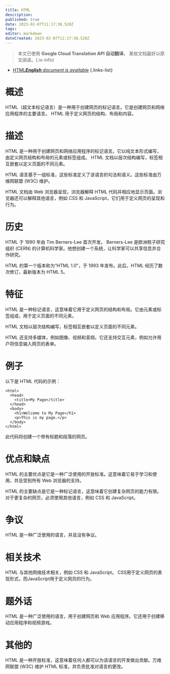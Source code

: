 ```yaml
---
title: HTML
description: 
published: true
date: 2023-02-07T11:17:38.520Z
tags: 
editor: markdown
dateCreated: 2023-02-07T11:17:38.520Z
---
```


> 本文已使用 **Google Cloud Translation API 自动翻译**。
某些文档最好以原文阅读。{.is-info}



- [HTML***English** document is available*](/en/Knowledge-base/Dictionary/html)
{.links-list}


# 概述
HTML（超文本标记语言）是一种用于创建网页的标记语言。它是创建网页和网络应用程序的主要语言。 HTML 用于定义网页的结构、布局和内容。

# 描述
HTML 是一种用于创建网页和网络应用程序的标记语言。它以纯文本形式编写，由定义网页结构和布局的元素或标签组成。 HTML 文档以层次结构编写，标签相互嵌套以定义页面的不同元素。

HTML 语言基于一组标准，这些标准定义了该语言的句法和语义。这些标准由万维网联盟 (W3C) 维护。

HTML 文档由 Web 浏览器呈现，浏览器解释 HTML 代码并相应地显示页面。浏览器还可以解释其他语言，例如 CSS 和 JavaScript，它们用于定义网页的呈现和行为。

# 历史
HTML 于 1990 年由 Tim Berners-Lee 首次开发。 Berners-Lee 是欧洲核子研究组织 (CERN) 的计算机科学家。他想创建一个系统，让科学家可以共享信息并合作研究。

HTML 的第一个版本称为“HTML 1.0”，于 1993 年发布。此后，HTML 经历了数次修订，最新版本为 HTML 5。

# 特征
HTML 是一种标记语言，这意味着它用于定义网页的结构和布局。它由元素或标签组成，用于定义页面的不同元素。

HTML 文档以层次结构编写，标签相互嵌套以定义页面的不同元素。

HTML 还支持多媒体，例如图像、视频和音频。它还支持交互元素，例如允许用户将信息输入网页的表单。

# 例子
以下是 HTML 代码的示例：

```
<html>
  <head>
    <title>My Page</title>
  </head>
  <body>
    <h1>Welcome to My Page</h1>
    <p>This is my page.</p>
  </body>
</html>
```

此代码将创建一个带有标题和段落的网页。

# 优点和缺点
HTML 的主要优点是它是一种广泛使用的开放标准。这意味着它易于学习和使用，并且受到所有 Web 浏览器的支持。

HTML 的主要缺点是它是一种标记语言，这意味着它创建复杂网页的能力有限。对于更复杂的网页，必须使用其他语言，例如 CSS 和 JavaScript。

# 争议
HTML 是一种广泛使用的语言，并且没有争议。

# 相关技术
HTML 与其他网络技术相关，例如 CSS 和 JavaScript。 CSS用于定义网页的表现形式，而JavaScript用于定义网页的行为。

# 题外话
HTML 是一种广泛使用的语言，用于创建网页和 Web 应用程序。它还用于创建移动应用程序和视频游戏。

# 其他的
HTML 是一种开放标准，这意味着任何人都可以为该语言的开发做出贡献。万维网联盟 (W3C) 维护 HTML 标准，并负责批准对语言的更改。